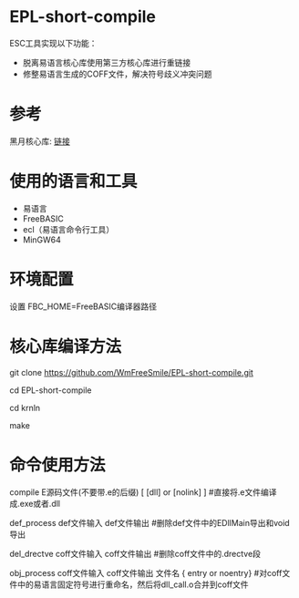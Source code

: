 # EPL-short-compile

ESC工具实现以下功能：
*  脱离易语言核心库使用第三方核心库进行重链接
*  修整易语言生成的COFF文件，解决符号歧义冲突问题

# 参考

黑月核心库: [链接](https://github.com/zhongjianhua163/BlackMoonKernelStaticLib)

# 使用的语言和工具

* 易语言
* FreeBASIC
* ecl（易语言命令行工具）
* MinGW64

# 环境配置

设置 FBC_HOME=FreeBASIC编译器路径

# 核心库编译方法

git clone https://github.com/WmFreeSmile/EPL-short-compile.git

cd EPL-short-compile

cd krnln

make

# 命令使用方法

compile E源码文件(不要带.e的后缀) [ [dll] or [nolink] ]  #直接将.e文件编译成.exe或者.dll

def_process def文件输入 def文件输出 #删除def文件中的EDllMain导出和void导出

del_drectve coff文件输入 coff文件输出 #删除coff文件中的.drectve段

obj_process coff文件输入 coff文件输出 文件名 { entry or noentry} #对coff文件中的易语言固定符号进行重命名，然后将dll_call.o合并到coff文件